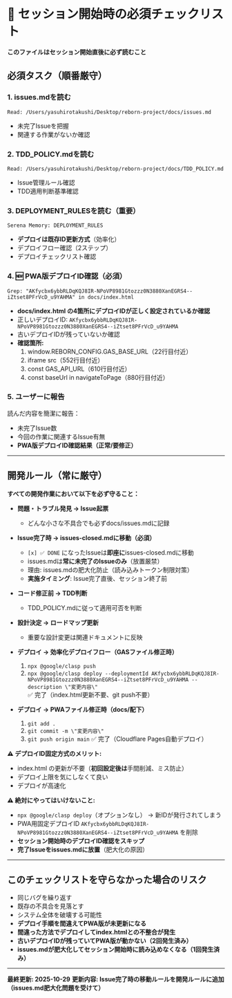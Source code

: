 # 🚨 セッション開始時の必須チェックリスト

**このファイルはセッション開始直後に必ず読むこと**

## 必須タスク（順番厳守）

### 1. issues.mdを読む
```
Read: /Users/yasuhirotakushi/Desktop/reborn-project/docs/issues.md
```
- 未完了Issueを把握
- 関連する作業がないか確認

### 2. TDD_POLICY.mdを読む
```
Read: /Users/yasuhirotakushi/Desktop/reborn-project/docs/TDD_POLICY.md
```
- Issue管理ルール確認
- TDD適用判断基準確認

### 3. DEPLOYMENT_RULESを読む（重要）
```
Serena Memory: DEPLOYMENT_RULES
```
- **デプロイは既存ID更新方式**（効率化）
- デプロイフロー確認（2ステップ）
- デプロイチェックリスト確認

### 4. **🆕 PWA版デプロイID確認（必須）**
```
Grep: "AKfycbx6ybbRLDqKQJ8IR-NPoVP8981Gtozzz0N3880XanEGRS4--iZtset8PFrVcD_u9YAHMA" in docs/index.html
```
- **docs/index.html の4箇所にデプロイIDが正しく設定されているか確認**
- 正しいデプロイID: `AKfycbx6ybbRLDqKQJ8IR-NPoVP8981Gtozzz0N3880XanEGRS4--iZtset8PFrVcD_u9YAHMA`
- 古いデプロイIDが残っていないか確認
- **確認箇所:**
  1. window.REBORN_CONFIG.GAS_BASE_URL（22行目付近）
  2. iframe src（552行目付近）
  3. const GAS_API_URL（610行目付近）
  4. const baseUrl in navigateToPage（880行目付近）

### 5. ユーザーに報告
読んだ内容を簡潔に報告：
- 未完了Issue数
- 今回の作業に関連するIssue有無
- **PWA版デプロイID確認結果（正常/要修正）**

---

## 開発ルール（常に厳守）

**すべての開発作業において以下を必ず守ること：**

- **問題・トラブル発見 → Issue起票**
  - どんな小さな不具合でも必ずdocs/issues.mdに記録

- **Issue完了時 → issues-closed.mdに移動（必須）**
  - `[x] ✅ DONE` になったIssueは**即座に**issues-closed.mdに移動
  - issues.mdは**常に未完了のIssueのみ**（放置厳禁）
  - 理由: issues.mdの肥大化防止（読み込みトークン制限対策）
  - **実施タイミング**: Issue完了直後、セッション終了前
  
- **コード修正前 → TDD判断**
  - TDD_POLICY.mdに従って適用可否を判断
  
- **設計決定 → ロードマップ更新**
  - 重要な設計変更は関連ドキュメントに反映
  
- **デプロイ → 効率化デプロイフロー（GASファイル修正時）**
  1. `npx @google/clasp push`
  2. `npx @google/clasp deploy --deploymentId AKfycbx6ybbRLDqKQJ8IR-NPoVP8981Gtozzz0N3880XanEGRS4--iZtset8PFrVcD_u9YAHMA --description \"変更内容\"`
  ✅ 完了（index.html更新不要、git push不要）

- **デプロイ → PWAファイル修正時（docs/配下）**
  1. `git add .`
  2. `git commit -m \"変更内容\"`
  3. `git push origin main`
  ✅ 完了（Cloudflare Pages自動デプロイ）

**⚠️ デプロイID固定方式のメリット:**
- index.html の更新が不要（**初回設定後は**手間削減、ミス防止）
- デプロイ上限を気にしなくて良い
- デプロイが高速化

**⚠️ 絶対にやってはいけないこと:**
- `npx @google/clasp deploy`（オプションなし） → 新IDが発行されてしまう
- PWA用固定デプロイID `AKfycbx6ybbRLDqKQJ8IR-NPoVP8981Gtozzz0N3880XanEGRS4--iZtset8PFrVcD_u9YAHMA` を削除
- **セッション開始時のデプロイID確認をスキップ**
- **完了Issueをissues.mdに放置**（肥大化の原因）

---

## このチェックリストを守らなかった場合のリスク
- 同じバグを繰り返す
- 既存の不具合を見落とす
- システム全体を破壊する可能性
- **デプロイ手順を間違えてPWA版が未更新になる**
- **間違った方法でデプロイしてindex.htmlとの不整合が発生**
- **古いデプロイIDが残っていてPWA版が動かない（2回発生済み）**
- **issues.mdが肥大化してセッション開始時に読み込めなくなる（1回発生済み）**

---

**最終更新: 2025-10-29**
**更新内容: Issue完了時の移動ルールを開発ルールに追加（issues.md肥大化問題を受けて）**
